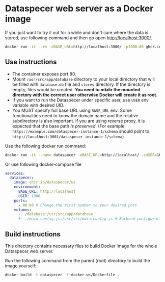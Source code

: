 # Dataspecer web server as a Docker image

If you just want to try it out for a while and don't care where the data is stored, use following command and then go open [http://localhost:3000/](http://localhost:3000/).
```bash
docker run -it --rm -eBASE_URL=http://localhost:3000/ -p3000:80 ghcr.io/dataspecer/ws
```

## Use instructions

- The container exposes port 80.
- Mount `/usr/src/app/database` directory to your local directory that will be filled with `database.db` file and `stores` directory. If the directory is empty, files would be created. **You need to mkdir the mounted directory with the correct user otherwise Docker will create it as root**.
- If you want to run the Dataspecer under specific user, use `USER` env variable with desired UID.
- You MUST specify full base URL using `BASE_URL` env. Some functionalities need to know the domain name and the relative subdirectory is also important. If you are using reverse proxy, it is expected that the base path *is preserved*. (For example, `https://example.com/dataspecer-instance-1/schema` should point to `http://localhost:3001/dataspecer-instance-1/schema`)

Use the following docker run command:
```bash
docker run -it --name dataspecer -eBASE_URL=http://localhost/ -eUSER=1000 -v ./database:/usr/src/app/database -p80:80 ghcr.io/dataspecer/ws
```

Or use following docker-compose file
```yaml
services:
  dataspecer:
    image: ghcr.io/dataspecer/ws
    environment:
      BASE_URL: http://localhost
      USER: 1000
    ports:
      - 80:80 # Change the first number to your desired port
    volumes:
      - ./database:/usr/src/app/database
      #- ./main.config.js:/usr/src/main.config.js # Backend configuration
```

## Build instructions

This directory contains necessary files to build Docker image for the whole Dataspecer web server.

Run the following command from the parent (root) directory to build the image yourself:

```bash
docker build -t dataspecer -f docker-ws/Dockerfile .
```